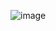 ![image](https://github.com/vitordarcidasilva/project_kafka_uptash/assets/100089078/b9d8d129-b236-4799-ad24-4fdfbb5eb40c)

